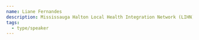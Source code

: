 ```yaml
---
name: Liane Fernandes
description: Mississauga Halton Local Health Integration Network (LIHN)
tags:
  - type/speaker
---
```


